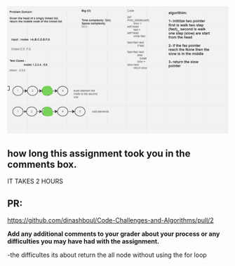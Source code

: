 ![WHITEBOARD](./whiteboard_middle.png)

## how long this assignment took you in the comments box.

IT TAKES 2 HOURS

## PR: 
 https://github.com/dinashboul/Code-Challenges-and-Algorithms/pull/2

 **Add any additional comments to your grader about your process or any difficulties you may have had with the assignment.**

 -the difficultes its about return the all node without using the for loop

